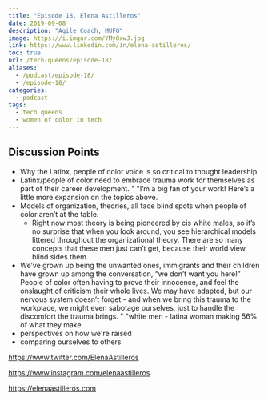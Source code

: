 ```yaml
---
title: "Episode 18. Elena Astilleros"
date: 2019-09-08
description: "Agile Coach, MUFG"
image: https://i.imgur.com/YMy8xwJ.jpg
link: https://www.linkedin.com/in/elena-astilleros/
toc: true
url: /tech-queens/episode-18/
aliases:
  - /podcast/episode-18/
  - /episode-18/
categories:
  - podcast
tags:
  - tech queens
  - women of color in tech
---
```


## Discussion Points

- Why the Latinx, people of color voice is so critical to thought leadership.
- Latinx/people of color need to embrace trauma work for themselves as part of their career development. " "I’m a big fan of your work! Here’s a little more expansion on the topics above.
- Models of organization, theories, all face blind spots when people of color aren’t at the table.
  - Right now most theory is being pioneered by cis white males, so it’s no surprise that when you look around, you see hierarchical models littered throughout the organizational theory. There are so many concepts that these men just can’t get, because their world view blind sides them.
- We’ve grown up being the unwanted ones, immigrants and their children have grown up among the conversation, “we don’t want you here!” People of color often having to prove their innocence, and feel the onslaught of criticism their whole lives. We may have adapted, but our nervous system doesn’t forget - and when we bring this trauma to the workplace, we might even sabotage ourselves, just to handle the discomfort the trauma brings. " "white men - latina woman making 56% of what they make
- perspectives on how we're raised
- comparing ourselves to others

https://www.twitter.com/ElenaAstilleros

https://www.instagram.com/elenaastilleros

https://elenaastilleros.com
